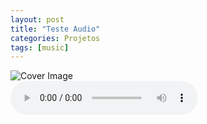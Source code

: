 ```yaml
---
layout: post
title: "Teste Audio"
categories: Projetos
tags: [music]
---
```


<!-- <script src="/assets/js/dist/page.min.js"></script> -->
<!-- <link rel="stylesheet" href="/assets/css/jekyll-theme-chirpy.css"> -->
<link rel="stylesheet" href="/assets/css/mpstyle.css">


<div class="audio-player">
    <div class="cover">
        <img src="https://1drv.ms/i/c/1d17967c159fdd0f/IQOLj0GM8DZwRb0K92qwwweQAS-Hgk-k-oB7FNEuQNYbKEo" alt="Cover Image">
    </div>
    <div class="controls">
        <audio src="https://www.dropbox.com/scl/fi/ol4dp6jvr1j8lsijvcui5/Bits-and-Bots_44100hz.flac?rlkey=txywys182mipm4g1rn7x91q51&dl=1" controls></audio>
        <div class="progress-bar">
            <div class="progress"></div>
        </div>
    </div>
</div>
<script src="/assets/js/mpscript.js"></script>





<!-- # Bits and Bots
<img src="https://1drv.ms/i/c/1d17967c159fdd0f/IQOLj0GM8DZwRb0K92qwwweQAS-Hgk-k-oB7FNEuQNYbKEo" alt="drawing" style="width: 100vw;"/>

<audio controls>
  <source src="https://www.dropbox.com/scl/fi/ol4dp6jvr1j8lsijvcui5/Bits-and-Bots_44100hz.flac?rlkey=txywys182mipm4g1rn7x91q51&dl=1" type="audio/mpeg">
  Your browser does not support the audio element.
</audio> -->

